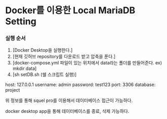 # Docker를 이용한 Local MariaDB Setting

### 실행 순서
  
1. [Docker Desktop을 실행한다.]
2. [현재 깃허브 repository를 다운로드 받고 압축을 푼다.]
3. [docker-compose.yml 파일이 있는 위치에서 data라는 폴더를 만들어준다. ex) mkdir data]
4. [sh setDB.sh (쉘 스크립트 실행)]

host: 127.0.0.1
username: admin
password: test123
port: 3306
database: project

위 정보를 통해 squel pro를 이용해서 데이터베이스 접근이 가능하다.

docker desktop app을 통해 데이터베이스를 종료, 삭제 가능하다.
